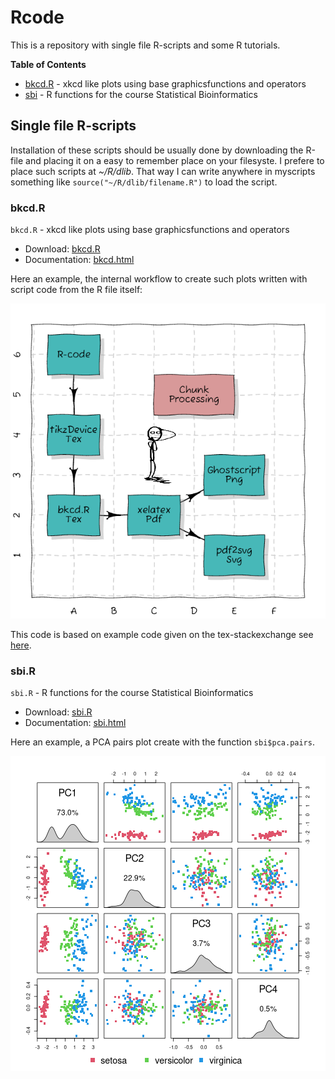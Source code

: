 # Rcode

This is a repository with single file R-scripts and some R tutorials.

**Table of Contents**

* [bkcd.R](#bkcd)  - xkcd like plots using base graphicsfunctions and operators
* [sbi](#sbi)  - R functions for the course Statistical Bioinformatics

## Single file R-scripts
  

Installation of these scripts should be usually done by downloading the R-file
and placing it on a easy to remember place on your filesyste. I prefere to
place such scripts at *~/R/dlib*. That way I can write anywhere in myscripts
something like `source("~/R/dlib/filename.R")` to load the script.


### bkcd.R
<a name="bkcd"> </a>

`bkcd.R`  - xkcd like plots using base graphicsfunctions and operators

* Download: [bkcd.R](https://raw.githubusercontent.com/mittelmark/Rcode/main/bkcd/bkcd.R)
* Documentation: [bkcd.html](https://htmlpreview.github.io/?https://github.com/mittelmark/Rcode/blob/master/bkcd/bkcd.html)

Here an example, the internal workflow to create such plots written with script code from the R file itself:

![](bkcd/tikz-flowchart.png)

This code is based on example code given on the tex-stackexchange see [here](https://tex.stackexchange.com/questions/74878/create-xkcd-style-diagram-in-tex).

### sbi.R
<a name="sbi"> </a>

`sbi.R`  - R functions for the course Statistical Bioinformatics

* Download: [sbi.R](https://raw.githubusercontent.com/mittelmark/Rcode/main/sbi/sbi.R)
* Documentation: [sbi.html](https://htmlpreview.github.io/?https://github.com/mittelmark/Rcode/blob/master/sbi/sbi.html)

Here an example, a PCA pairs plot create with the function `sbi$pca.pairs`.

![](sbi/pca.png)


